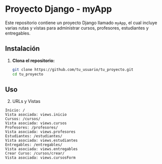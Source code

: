 # Proyecto Django - myApp

Este repositorio contiene un proyecto Django llamado `myApp`, el cual incluye varias rutas y vistas para administrar cursos, profesores, estudiantes y entregables.

## Instalación

1. **Clona el repositorio:**

   ```bash
   git clone https://github.com/tu_usuario/tu_proyecto.git
   cd tu_proyecto

## Uso
2. URLs y Vistas
```django
Inicio: /
Vista asociada: views.inicio
Cursos: /cursos/
Vista asociada: views.cursos
Profesores: /profesores/
Vista asociada: views.profesores
Estudiantes: /estudiantes/
Vista asociada: views.estudiantes
Entregables: /entregables/
Vista asociada: views.entregables
Crear Curso: /cursos/crear/
Vista asociada: views.cursosForm